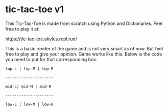 # tic-tac-toe v1
This Tic-Tac-Toe is made from scratch using Python and Dictionaries. Feel free to play it at:

https://tic-tac-toe.akylus.repl.run/

This is a basic render of the game and is not very smart as of now.
But feel free to play and give your opinion.
Game works like this. Below is the code you need to put for that corresponding box.

`top-L | top-M | top-R`

`---------------------`

`mid-L| mid-M | mid-R`

`---------------------`

`low-L | low-M | low-R`
